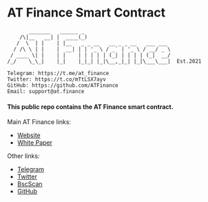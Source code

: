 # AT Finance Smart Contract

```
       _______   ______ _                            
    /\|__   __| |  ____(_)                           
   /  \  | |    | |__   _ _ __   __ _ _ __   ___ ___ 
  / /\ \ | |    |  __| | | '_ \ / _` | '_ \ / __/ _ \
 / ____ \| |    | |    | | | | | (_| | | | | (_|  __/
/_/    \_\_|    |_|    |_|_| |_|\__,_|_| |_|\___\___|  Est.2021

Telegram: https://t.me/at_finance
Twitter: https://t.co/mTtLSX7ayv
GitHub: https://github.com/ATFinance
Email: support@at.finance
```

#### This public repo contains the AT Finance smart contract.

Main AT Finance links:
* [Website](https://at.finance/)
* [White Paper](https://github.com/ATFinance/Whitepaper/blob/main/WHITEPAPER.pdf)

Other links:
* [Telegram](https://t.me/at_finance)
* [Twitter](https://twitter.com/ATFinance_)
* [BscScan](https://bscscan.com/token/0x87eba250a34e7486eab140d89e2eb5d8d113ea2d)
* [GitHub](https://github.com/atfinance)
